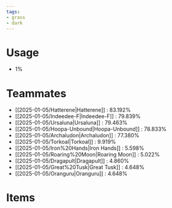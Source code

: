 ```yaml
---
tags:
- grass
- dark
---
```

# Usage
- 1%
# Teammates
- [[2025-01-05/Hatterene|Hatterene]] : 83.192%
- [[2025-01-05/Indeedee-F|Indeedee-F]] : 79.839%
- [[2025-01-05/Ursaluna|Ursaluna]] : 79.463%
- [[2025-01-05/Hoopa-Unbound|Hoopa-Unbound]] : 78.833%
- [[2025-01-05/Archaludon|Archaludon]] : 77.380%
- [[2025-01-05/Torkoal|Torkoal]] : 9.919%
- [[2025-01-05/Iron%20Hands|Iron Hands]] : 5.598%
- [[2025-01-05/Roaring%20Moon|Roaring Moon]] : 5.022%
- [[2025-01-05/Dragapult|Dragapult]] : 4.860%
- [[2025-01-05/Great%20Tusk|Great Tusk]] : 4.648%
- [[2025-01-05/Oranguru|Oranguru]] : 4.648%
# Items